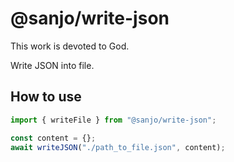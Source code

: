 # @sanjo/write-json

This work is devoted to God.

Write JSON into file.

## How to use

```js
import { writeFile } from "@sanjo/write-json";

const content = {};
await writeJSON("./path_to_file.json", content);
```
